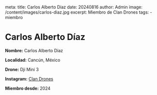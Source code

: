 meta:
  title: Carlos Alberto Díaz
  date: 20240816
  author: Admin
  image: /content/images/carlos-diaz.jpg
  excerpt: Miembro de Clan Drones
  tags:
    - miembro

# Carlos Alberto Díaz
**Nombre:** Carlos Alberto Díaz

**Localidad:** Cancún, México

**Drone:** Dji Mini 3 

**Instagram:** [Clan Drones](https://instagram.com/elclandrones)

**Miembro desde:** 2024
